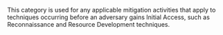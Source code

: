 This category is used for any applicable mitigation activities that apply to techniques occurring before an adversary gains Initial Access, such as Reconnaissance and Resource Development techniques.
